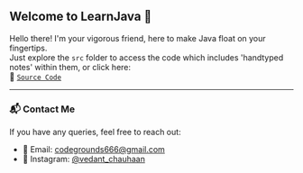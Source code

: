 ## Welcome to LearnJava 👋

Hello there! I'm your vigorous friend, here to make Java float on your fingertips.  
Just explore the `src` folder to access the code which includes 'handtyped notes' within them, or click here:  
🔗 [`Source Code`](https://github.com/VedisVigourous/LearnJava/tree/master/src)

---

### 📬 Contact Me

If you have any queries, feel free to reach out:

- 📧 Email: [codegrounds666@gmail.com](mailto:codegrounds666@gmail.com)
- 📸 Instagram: [@vedant_chauhaan](https://www.instagram.com/vedant_chauhaan)

